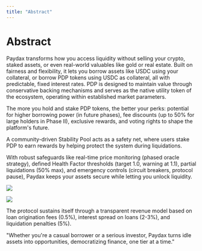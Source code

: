 ```yaml
---
title: "Abstract"
---
```


Abstract
========

Paydax transforms how you access liquidity without selling your crypto, staked assets, or even real-world valuables like gold or real estate. Built on fairness and flexibility, it lets you borrow assets like USDC using your collateral, or borrow PDP tokens using USDC as collateral, all with predictable, fixed interest rates. PDP is designed to maintain value through conservative backing mechanisms and serves as the native utility token of the ecosystem, operating within established market parameters.

The more you hold and stake PDP tokens, the better your perks: potential for higher borrowing power (in future phases), fee discounts (up to 50% for large holders in Phase II), exclusive rewards, and voting rights to shape the platform's future.

A community-driven Stability Pool acts as a safety net, where users stake PDP to earn rewards by helping protect the system during liquidations.

With robust safeguards like real-time price monitoring (phased oracle strategy), defined Health Factor thresholds (target 1.0, warning at 1.1), partial liquidations (50% max), and emergency controls (circuit breakers, protocol pause), Paydax keeps your assets secure while letting you unlock liquidity.

![](https://paydax.gitbook.io/paydax-docs/~gitbook/image?url=https%3A%2F%2F3818830755-files.gitbook.io%2F%7E%2Ffiles%2Fv0%2Fb%2Fgitbook-x-prod.appspot.com%2Fo%2Fspaces%252FJmF4lLu8iJcO8Vrddf9g%252Fuploads%252FcoxkeVaB96fw3c3Bt6Zf%252FWhitepaper%2520%282%29.png%3Falt%3Dmedia%26token%3D1d620fc8-401b-46c8-a00c-87470fa6b24e&width=768&dpr=4&quality=100&sign=ba883e15&sv=2)

![](https://paydax.gitbook.io/paydax-docs/~gitbook/image?url=https%3A%2F%2F3818830755-files.gitbook.io%2F%7E%2Ffiles%2Fv0%2Fb%2Fgitbook-x-prod.appspot.com%2Fo%2Fspaces%252FJmF4lLu8iJcO8Vrddf9g%252Fuploads%252F6cH96RcZonqWyiibjzqp%252FWhitepaper%2520%283%29.png%3Falt%3Dmedia%26token%3Dcc01ae85-fa56-4910-ab0e-f7eef181f043&width=768&dpr=4&quality=100&sign=b3418f98&sv=2)

The protocol sustains itself through a transparent revenue model based on loan origination fees (0.5%), interest spread on loans (2-3%), and liquidation penalties (5%).

"Whether you're a casual borrower or a serious investor, Paydax turns idle assets into opportunities, democratizing finance, one tier at a time."

